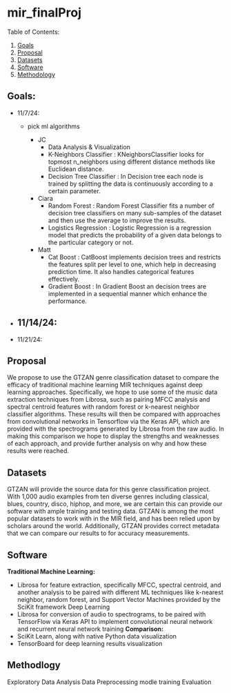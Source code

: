 # mir_finalProj

Table of Contents:
1. [Goals](#Goals)
2. [Proposal](#Proposal)
3. [Datasets](#Datasets)
4. [Software](#Software)
5. [Methodology](#Methodology)


## Goals: <a name="Goals">
- 11/7/24:
  - pick ml algorithms

    - JC
      - Data Analysis & Visualization
      - K-Neighbors Classifier :  KNeighborsClassifier looks for topmost n_neighbors using different distance methods like Euclidean distance.
      - Decision Tree Classifier : In Decision tree each node is trained by splitting the data is continuously according to a certain parameter.
    - Ciara
      - Random Forest : Random Forest Classifier fits a number of decision tree classifiers on many sub-samples of the dataset and then use the average to improve the results.
      - Logistics Regression : Logistic Regression is a regression model that predicts the probability of a given data belongs to the particular category or not.
    - Matt
      - Cat Boost : CatBoost implements decision trees and restricts the features split per level to one, which help in decreasing prediction time. It also handles categorical features effectively.
      - Gradient Boost : In Gradient Boost an decision trees are implemented in a sequential manner which enhance the performance.
  
- 11/14/24:
  - 
- 11/21/24:

## Proposal <a name="Proposal">
We propose to use the GTZAN genre classification dataset to compare the efficacy of traditional machine learning MIR techniques against deep learning approaches. Specifically, we hope to use some of the music data extraction techniques from Librosa, such as pairing MFCC analysis and spectral centroid features with random forest or k-nearest neighbor classifier algorithms. These results will then be compared with approaches from convolutional networks in Tensorflow via the Keras API, which are provided with the spectrograms generated by Librosa from the raw audio. In making this comparison we hope to display the strengths and weaknesses of each approach, and provide further analysis on why and how these results were reached.

## Datasets <a name="Datasets">
GTZAN will provide the source data for this genre classification project. With 1,000 audio examples from ten diverse genres including classical, blues, country, disco, hiphop, and more, we are certain this can provide our software with ample training and testing data. GTZAN is among the most popular datasets to work with in the MIR field, and has been relied upon by scholars around the world. Additionally, GTZAN provides correct metadata that we can compare our results to for accuracy measurements.
## Software <a name="Software">
**Traditional Machine Learning:**
- Librosa for feature extraction, specifically MFCC, spectral centroid, and another
analysis to be paired with different ML techniques like k-nearest neighbor,
random forest, and Support Vector Machines provided by the SciKit framework Deep Learning
- Librosa for conversion of audio to spectrograms, to be paired with TensorFlow via Keras API to implement convolutional neural network and recurrent neural network training
**Comparison:**
- SciKit Learn, along with native Python data visualization
- TensorBoard for deep learning results visualization

## Methodlogy <a name="Methodology">

Exploratory Data Analysis 
Data Preprocessing
modle training
Evaluation


